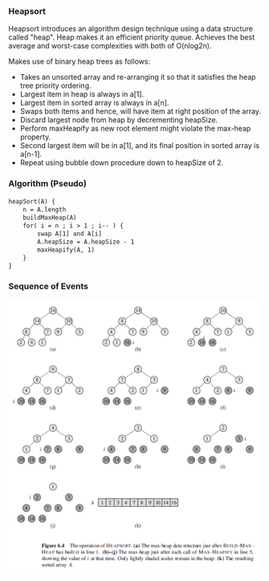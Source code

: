 ### Heapsort

Heapsort introduces an algorithm design technique using a data structure called "heap". Heap makes it an efficient priority queue. Achieves the best average and worst-case complexities with both of O(nlog2n).

Makes use of binary heap trees as follows:

- Takes an unsorted array and re-arranging it so that it satisfies the heap tree priority ordering.
- Largest item in heap is always in a[1].
- Largest item in sorted array is always in a[n].
- Swaps both items and hence, will have item at right position of the array.
- Discard largest node from heap by decrementing heapSize.
- Perform maxHeapify as new root element might violate the max-heap property.
- Second largest item will be in a[1], and its final position in sorted array is a[n-1].
- Repeat using bubble down procedure down to heapSize of 2.

### Algorithm (Pseudo)

```
heapSort(A) {
    n = A.length
    buildMaxHeap(A)
    for( i = n ; i > 1 ; i-- ) {
        swap A[1] and A[i]
        A.heapSize = A.heapSize - 1
        maxHeapify(A, 1)
    }
}
```

### Sequence of Events

<img src="../../../images/heapsort.PNG">
